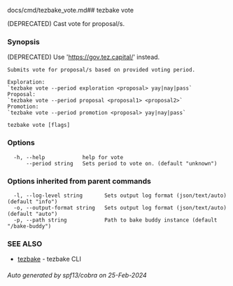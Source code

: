 docs/cmd/tezbake_vote.md## tezbake vote

(DEPRECATED) Cast vote for proposal/s.

### Synopsis

(DEPRECATED) Use 'https://gov.tez.capital/' instead.
	
	Submits vote for proposal/s based on provided voting period.
	
	Exploration:
	`tezbake vote --period exploration <proposal> yay|nay|pass`
	Proposal:
	`tezbake vote --period proposal <proposal1> <proposal2>`
	Promotion:
	`tezbake vote --period promotion <proposal> yay|nay|pass`
	

```
tezbake vote [flags]
```

### Options

```
  -h, --help            help for vote
      --period string   Sets period to vote on. (default "unknown")
```

### Options inherited from parent commands

```
  -l, --log-level string       Sets output log format (json/text/auto) (default "info")
  -o, --output-format string   Sets output log format (json/text/auto) (default "auto")
  -p, --path string            Path to bake buddy instance (default "/bake-buddy")
```

### SEE ALSO

* [tezbake](/tezbake/reference/cmd/tezbake)	 - tezbake CLI

###### Auto generated by spf13/cobra on 25-Feb-2024
